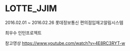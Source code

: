 # LOTTE_JJIM
2016.02.01 ~ 2016.02.26 롯데정보통신 편의점입재고알림시스템

최우수 인턴프로젝트

참고영상 https://www.youtube.com/watch?v=4E8RC3RYT-w
